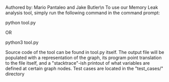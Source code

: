 Authored by: Mario Pantaleo and Jake Butler\n
To use our Memory Leak analysis tool, simply run the following command in the command prompt:

python tool.py <your filepath here>

OR 

python3 tool.py <your filepath here>

Source code of the tool can be found in tool.py itself. The output file will be populated with a representation of the graph, its program point translation to the file itself, and a "stacktrace"-ish printout of what variables are defined at certain graph nodes. Test cases are located in the "test_cases/" directory
